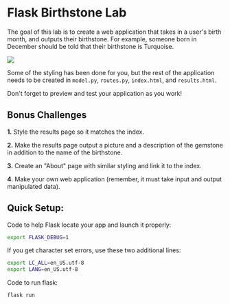 # Flask Birthstone Lab

The goal of this lab is to create a web application that takes in a user's birth month, and outputs their birthstone. For example, someone born in December should be told that their birthstone is Turquoise.

<img src='https://encrypted-tbn0.gstatic.com/images?q=tbn%3AANd9GcQ4CS7kQxoMYpy-vXqy_kH9SLDDba96bCVJCw&usqp=CAU'>

Some of the styling has been done for you, but the rest of the application needs to be created in `model.py`, `routes.py`, `index.html`, and `results.html`.

Don't forget to preview and test your application as you work!

## Bonus Challenges

**1.** Style the results page so it matches the index.

**2.** Make the results page output a picture and a description of the gemstone in addition to the name of the birthstone.

**3.** Create an "About" page with similar styling and link it to the index.

**4.** Make your own web application (remember, it must take input and output manipulated data).

## Quick Setup:

Code to help Flask locate your app and launch it properly:
```bash
export FLASK_DEBUG=1
```

If you get character set errors, use these two additional lines:
```bash
export LC_ALL=en_US.utf-8
export LANG=en_US.utf-8
```

Code to run flask:
```bash
flask run
```
